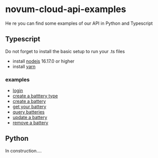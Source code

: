 # novum-cloud-api-examples

He
re you can find some examples of our API in Python and Typescript

## Typescript

Do not forget to install the basic setup to run your .ts files

- install [nodejs](https://nodejs.org/en/) 16.17.0 or higher
- install [yarn ](https://classic.yarnpkg.com/en/docs/install#debian-stable)

### examples

- [login](typescript/login/readme.md)
- [create a batttery type](typescript/createBatteryType/readme.md)
- [create a battery](typescript/createBattery/readme.md)
- [get your battery](typescript/getBatteryById/readme.md)
- [query batteries](typescript/queryBaterries/readme.md)
- [update a battery](typescript/updateBattery/readme.md)
- [remove a battery](typescript/removeBatteryById/readme.md)

## Python

In construction....
